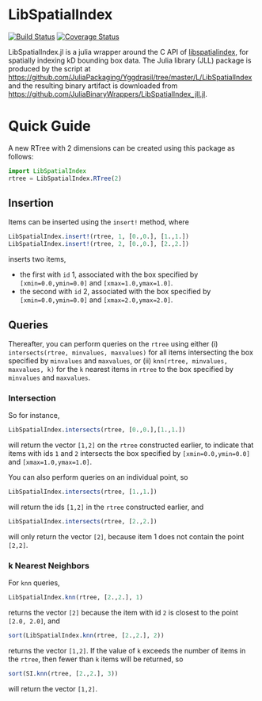 # LibSpatialIndex

[![Build Status](https://travis-ci.org/JuliaGeo/LibSpatialIndex.jl.svg?branch=master)](https://travis-ci.org/JuliaGeo/LibSpatialIndex.jl) [![Coverage Status](https://coveralls.io/repos/github/JuliaGeo/LibSpatialIndex.jl/badge.svg?branch=master&service=github)](https://coveralls.io/github/JuliaGeo/LibSpatialIndex.jl?branch=master)

LibSpatialIndex.jl is a julia wrapper around the C API of [libspatialindex](https://github.com/libspatialindex/libspatialindex), for spatially indexing kD bounding box data.  The Julia library (JLL) package is produced by the script at https://github.com/JuliaPackaging/Yggdrasil/tree/master/L/LibSpatialIndex and the resulting binary artifact is downloaded from https://github.com/JuliaBinaryWrappers/LibSpatialIndex_jll.jl.

# Quick Guide

A new RTree with 2 dimensions can be created using this package as follows:
```julia
import LibSpatialIndex
rtree = LibSpatialIndex.RTree(2)
```

## Insertion
Items can be inserted using the `insert!` method, where
```julia
LibSpatialIndex.insert!(rtree, 1, [0.,0.], [1.,1.])
LibSpatialIndex.insert!(rtree, 2, [0.,0.], [2.,2.])
```
inserts two items,

- the first with `id` 1, associated with the box specified by `[xmin=0.0,ymin=0.0]` and `[xmax=1.0,ymax=1.0]`.
- the second with `id` 2, associated with the box specified by `[xmin=0.0,ymin=0.0]` and `[xmax=2.0,ymax=2.0]`.

## Queries
Thereafter, you can perform queries on the `rtree` using either (i) `intersects(rtree, minvalues, maxvalues)` for all items intersecting the box specified by `minvalues` and `maxvalues`, or (ii) `knn(rtree, minvalues, maxvalues, k)` for the `k` nearest items in `rtree` to the box specified by `minvalues` and `maxvalues`.

### Intersection
So for instance,
```julia
LibSpatialIndex.intersects(rtree, [0.,0.],[1.,1.])
```
will return the vector `[1,2]` on the `rtree` constructed earlier, to indicate that items with ids `1` and `2` intersects the box specified by `[xmin=0.0,ymin=0.0]` and `[xmax=1.0,ymax=1.0]`.

You can also perform queries on an individual point, so 
```julia
LibSpatialIndex.intersects(rtree, [1.,1.])
```
will return the ids `[1,2]` in the `rtree` constructed earlier, and
```julia
LibSpatialIndex.intersects(rtree, [2.,2.])
```
will only return the vector `[2]`, because item 1 does not contain the point `[2,2]`.

### k Nearest Neighbors
For `knn` queries,
```julia
LibSpatialIndex.knn(rtree, [2.,2.], 1)
```
returns the vector `[2]` because the item with id `2` is closest to the point `[2.0, 2.0]`, and
```julia
sort(LibSpatialIndex.knn(rtree, [2.,2.], 2))
```
returns the vector `[1,2]`. If the value of `k` exceeds the number of items in the `rtree`, then fewer than `k` items will be returned, so
```julia
sort(SI.knn(rtree, [2.,2.], 3))
```
will return the vector `[1,2]`.

